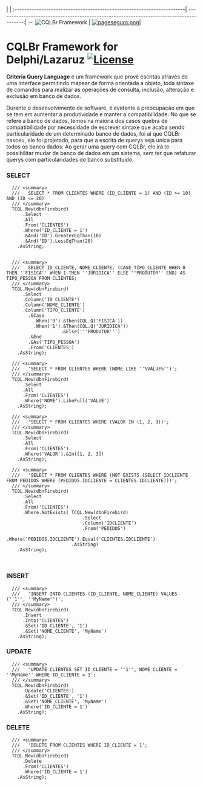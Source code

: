  |  | 
:----------------------------------------------------------------------| ----------------------------------------------------------------------------------------:| :-:
![CQLBr Framework](https://www.isaquepinheiro.com.br/imagens/cqlbrbitucket.png)  | [![pageseguro.png](http://www.ormbr.com.br/imagens/pagseguro.png)](https://pag.ae/bglQrWD)|


# CQLBr Framework for Delphi/Lazaruz   [![License](https://img.shields.io/badge/Licence-LGPL--3.0-blue.svg)](https://opensource.org/licenses/LGPL-3.0)

**Criteria Query Language** é um framework que provê escritas através de uma interface permitindo mapear de forma orientada a objeto, toda sintaxe de comandos para realizar as operações de consulta, inclusão, alteração e exclusão em banco de dados.

Durante o desenvolvimento de software, é evidente a preocupação em que se tem em aumentar a produtividade e manter a compatibilidade. No que se refere a banco de dados, temos na maioria dos casos quebra de compatibilidade por necessidade de escrever sintaxe que acaba sendo particularidade de um determinado banco de dados, foi ai que CQLBr nasceu, ele foi projetado, para que a escrita de querys seja unica para todos os banco dados. Ao gerar uma query com CQLBr, ele irá te possibilitar mudar de banco de dados em um sistema, sem ter que refaturar querys com particularidades do banco substituído.


### SELECT

```Delphi
  /// <summary>
  ///   SELECT * FROM CLIENTES WHERE (ID_CLIENTE = 1) AND (ID >= 10) AND (ID <= 20)
  /// </summary>
  TCQL.New(dbnFirebird)
      .Select
      .All
      .From('CLIENTES')
      .Where('ID_CLIENTE = 1')
      .&And('ID').GreaterEqThan(10)
      .&And('ID').LessEqThan(20)
    .AsString;
	
  
  /// <summary>
  ///   SELECT ID_CLIENTE, NOME_CLIENTE, (CASE TIPO_CLIENTE WHEN 0 THEN ''FISICA'' WHEN 1 THEN ''JURIDICA'' ELSE ''PRODUTOR'' END) AS TIPO_PESSOA FROM CLIENTES;
  /// </summary>
  TCQL.New(dbnFirebird)
      .Select
      .Column('ID_CLIENTE')
      .Column('NOME_CLIENTE')
      .Column('TIPO_CLIENTE')
        .&Case
          .When('0').&Then(CQL.Q('FISICA'))
          .When('1').&Then(CQL.Q('JURIDICA'))
                    .&Else('''PRODUTOR''')
        .&End
        .&As('TIPO_PESSOA')
        .From('CLIENTES')
    .AsString);
	
  /// <summary>
  ///   'SELECT * FROM CLIENTES WHERE (NOME LIKE ''%VALUE%'')';
  /// </summary>
  TCQL.New(dbnFirebird)
      .Select
      .All
      .From('CLIENTES')
      .Where('NOME').LikeFull('VALUE')
    .AsString);
	
  /// <summary>
  ///   'SELECT * FROM CLIENTES WHERE (VALOR IN (1, 2, 3))';
  /// </summary>
  TCQL.New(dbnFirebird)
      .Select
      .All
      .From('CLIENTES')
      .Where('VALOR').&In([1, 2, 3])
    .AsString);

  /// <summary>
  ///   'SELECT * FROM CLIENTES WHERE (NOT EXISTS (SELECT IDCLIENTE FROM PEDIDOS WHERE (PEDIDOS.IDCLIENTE = CLIENTES.IDCLIENTE)))';
  /// </summary>
  TCQL.New(dbnFirebird)
      .Select
      .All
      .From('CLIENTES')
      .Where.NotExists( TCQL.New(dbnFirebird)
                            .Select
                            .Column('IDCLIENTE')
                            .From('PEDIDOS')
                            .Where('PEDIDOS.IDCLIENTE').Equal('CLIENTES.IDCLIENTE')
                        .AsString)
    .AsString);
	
	
```

### INSERT

```Delphi
  /// <summary>
  ///   'INSERT INTO CLIENTES (ID_CLIENTE, NOME_CLIENTE) VALUES (''1'', ''MyName'')';
  /// </summary>
  TCQL.New(dbnFirebird)
      .Insert
      .Into('CLIENTES')
      .&Set('ID_CLIENTE', '1')
      .&Set('NOME_CLIENTE', 'MyName')
    .AsString);
```

### UPDATE

```Delphi
  /// <summary>
  ///   'UPDATE CLIENTES SET ID_CLIENTE = ''1'', NOME_CLIENTE = ''MyName'' WHERE ID_CLIENTE = 1';
  /// </summary>  
  TCQL.New(dbnFirebird)
      .Update('CLIENTES')
      .&Set('ID_CLIENTE', '1')
      .&Set('NOME_CLIENTE', 'MyName')
      .Where('ID_CLIENTE = 1')
    .AsString);
```

### DELETE

```Delphi
  /// <summary>
  ///   'DELETE FROM CLIENTES WHERE ID_CLIENTE = 1';
  /// </summary>  
  TCQL.New(dbnFirebird)
      .Delete
      .From('CLIENTES')
      .Where('ID_CLIENTE = 1')
    .AsString);
```